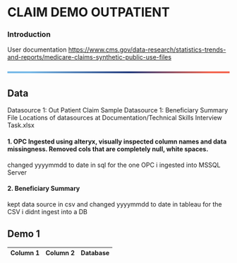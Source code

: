 


# CLAIM DEMO OUTPATIENT

### **Introduction**
User documentation
https://www.cms.gov/data-research/statistics-trends-and-reports/medicare-claims-synthetic-public-use-files

![Ribbon](Documentation/Ribbon.png)

## **Data**
Datasource 1: Out Patient Claim Sample
Datasource 1: Beneficiary Summary File
Locations of datasources at Documentation/Technical Skills Interview Task.xlsx


#### 1. OPC Ingested using alteryx, visually inspected column names and data missingness. Removed cols that are completely null, white spaces.
changed yyyymmdd to date in sql for the one OPC i ingested into MSSQL Server

#### 2. Beneficiary Summary
kept data source in csv and changed yyyymmdd to date in tableau for the CSV i didnt ingest into a DB



## Demo 1
Column 1 | Column 2 | Database
------------ | ------------- | -------------